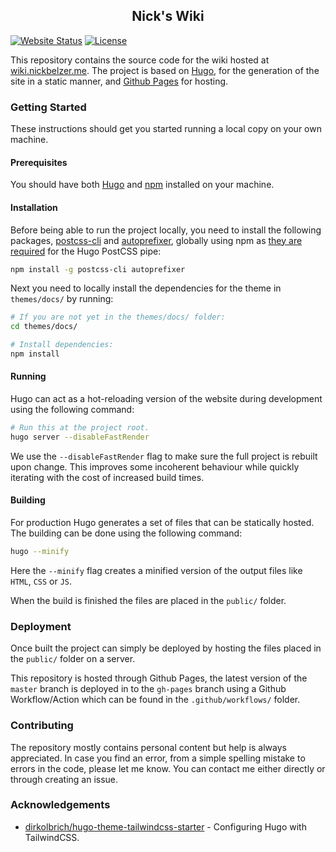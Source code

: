 <h2 align="center">Nick's Wiki</h2>

[![Website Status](https://img.shields.io/website?down_color=critical&down_message=down&up_color=success&up_message=online&url=https%3A%2F%2Fwiki.nickbelzer.me)](https://wiki.nickbelzer.me)
[![License](https://img.shields.io/badge/license-MIT-blue.svg)](https://opensource.org/licenses/MIT)


This repository contains the source code for the wiki hosted at [wiki.nickbelzer.me](https://wiki.nickbelzer.me). The project is based on [Hugo](https://gohugo.io/), for the generation of the site in a static manner, and [Github Pages](https://pages.github.com/) for hosting.

### Getting Started

These instructions should get you started running a local copy on your own machine.

#### Prerequisites
You should have both [Hugo](https://gohugo.io/getting-started/quick-start/) and [npm](https://www.npmjs.com/get-npm) installed on your machine.

#### Installation

Before being able to run the project locally, you need to install the following packages, [postcss-cli](https://www.npmjs.com/package/postcss-cli) and [autoprefixer](https://www.npmjs.com/package/autoprefixer), globally using npm as [they are required](https://gohugo.io/hugo-pipes/postcss/) for the Hugo PostCSS pipe:
```bash
npm install -g postcss-cli autoprefixer
```

Next you need to locally install the dependencies for the theme in `themes/docs/` by running:
```bash
# If you are not yet in the themes/docs/ folder:
cd themes/docs/

# Install dependencies:
npm install
```

#### Running

Hugo can act as a hot-reloading version of the website during development using the following command:
```bash
# Run this at the project root.
hugo server --disableFastRender
``` 
We use the `--disableFastRender` flag to make sure the full project is rebuilt upon change. This improves some incoherent behaviour while quickly iterating with the cost of increased build times.

#### Building

For production Hugo generates a set of files that can be statically hosted. The building can be done using the following command:
```bash
hugo --minify
```

Here the `--minify` flag creates a minified version of the output files like `HTML`, `CSS` or `JS`. 

When the build is finished the files are placed in the `public/` folder.

### Deployment

Once built the project can simply be deployed by hosting the files placed in the `public/` folder on a server.

This repository is hosted through Github Pages, the latest version of the `master` branch is deployed in to the `gh-pages` branch using a Github Workflow/Action which can be found in the `.github/workflows/` folder.


### Contributing

 The repository mostly contains personal content but help is always appreciated. In case you find an error, from a simple spelling mistake to errors in the code, please let me know. You can contact me either directly or through creating an issue.
 
 ### Acknowledgements
 
 -  [dirkolbrich/hugo-theme-tailwindcss-starter](https://github.com/dirkolbrich/hugo-theme-tailwindcss-starter) - Configuring Hugo with TailwindCSS. 
 